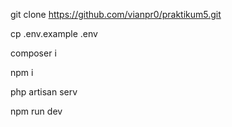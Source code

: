 git clone https://github.com/vianpr0/praktikum5.git

cp .env.example .env

composer i

npm i

php artisan serv

npm run dev

